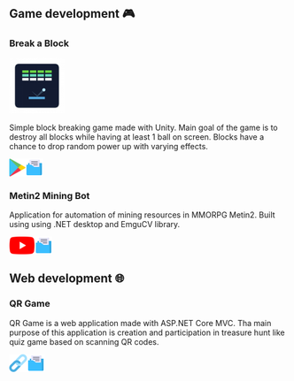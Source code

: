 ## Game development :video_game:

### Break a Block

<img src="https://github.com/AndrejVysinsky/AndrejVysinsky/blob/master/Assets/Images/breakablock_icon.png?raw=true" width="100"/>

Simple block breaking game made with Unity. Main goal of the game is to destroy all blocks while having at least 1 ball on screen. Blocks have a chance to drop random power up with varying effects.

[<img align="left" alt="Break a Block Google Play" height="32px" src="https://github.com/AndrejVysinsky/AndrejVysinsky/blob/master/Assets/Images/google_play_icon.png?raw=true"/>][blockBreakerGooglePlay]
[<img align="left" alt="Break a Block Repository" height="32px" src="https://github.com/AndrejVysinsky/AndrejVysinsky/blob/master/Assets/Images/repository_icon.png?raw=true"/>][blockBreakerRepo]



<br />
<br />

### Metin2 Mining Bot

Application for automation of mining resources in MMORPG Metin2. Built using using .NET desktop and EmguCV library.

[<img align="left" alt="Metin2 Mining Bot Youtube" height="32px" src="https://github.com/AndrejVysinsky/AndrejVysinsky/blob/master/Assets/Images/youtube_icon.png?raw=true"/>][metin2MiningBotYoutube]
[<img align="left" alt="Metin2 Mining Bot Repository" height="32px" src="https://github.com/AndrejVysinsky/AndrejVysinsky/blob/master/Assets/Images/repository_icon.png?raw=true"/>][metin2MiningBotRepo]

<br />
<br />

## Web development :globe_with_meridians:

### QR Game

QR Game is a web application made with ASP.NET Core MVC. Tha main purpose of this application is creation and participation in treasure hunt like quiz game based on scanning QR codes.

[<img align="left" alt="QR Game Website" height="32px" src="https://github.com/AndrejVysinsky/AndrejVysinsky/blob/master/Assets/Images/url_icon.png?raw=true"/>][qrgameWebsite]
[<img align="left" alt="QR Game Repository" height="32px" src="https://github.com/AndrejVysinsky/AndrejVysinsky/blob/master/Assets/Images/repository_icon.png?raw=true"/>][qrgameRepo]


[blockBreakerGooglePlay]: https://play.google.com/store/apps/details?id=com.RndBeans.BreakaBlock
[blockBreakerRepo]: https://github.com/AndrejVysinsky/block-breaker

[metin2MiningBotYoutube]: https://www.youtube.com/watch?v=fWP_FODGIIs
[metin2MiningBotRepo]: https://github.com/AndrejVysinsky/metin2-miner-readme

[qrgameWebsite]: https://frivia.uniza.sk/
[qrgameRepo]: https://github.com/AndrejVysinsky/qr-game
